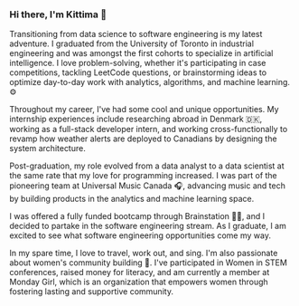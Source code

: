 ### Hi there, I'm Kittima 👋

<!--
**kittimaratana/kittimaratana** is a ✨ _special_ ✨ repository because its `README.md` (this file) appears on your GitHub profile.

Here are some ideas to get you started:
-->

Transitioning from data science to software engineering is my latest adventure. I graduated from the University of Toronto in industrial engineering and was amongst the first cohorts to specialize in artificial intelligence. I love problem-solving, whether it's participating in case competitions, tackling LeetCode questions, or brainstorming ideas to optimize day-to-day work with analytics, algorithms, and machine learning. ⚙️

Throughout my career, I've had some cool and unique opportunities. My internship experiences include researching abroad in Denmark 🇩🇰, working as a full-stack developer intern, and working cross-functionally to revamp how weather alerts are deployed to Canadians by designing the system architecture.

Post-graduation, my role evolved from a data analyst to a data scientist at the same rate that my love for programming increased. I was part of the pioneering team at Universal Music Canada 🎧, advancing music and tech by building products in the analytics and machine learning space.

I was offered a fully funded bootcamp through Brainstation 👩‍💻, and I decided to partake in the software engineering stream. As I graduate, I am excited to see what software engineering opportunities come my way.

In my spare time, I love to travel, work out, and sing. I'm also passionate about women's community building 👭. I've participated in Women in STEM conferences, raised money for literacy, and am currently a member at Monday Girl, which is an organization that empowers women through fostering lasting and supportive community.
